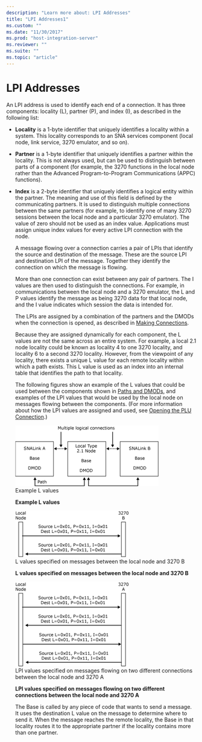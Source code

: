 ```yaml
---
description: "Learn more about: LPI Addresses"
title: "LPI Addresses1"
ms.custom: ""
ms.date: "11/30/2017"
ms.prod: "host-integration-server"
ms.reviewer: ""
ms.suite: ""
ms.topic: "article"
---
```

# LPI Addresses
An LPI address is used to identify each end of a connection. It has three components: locality (L), partner (P), and index (I), as described in the following list:  
  
- **Locality** is a 1-byte identifier that uniquely identifies a locality within a system. This locality corresponds to an SNA services component (local node, link service, 3270 emulator, and so on).  
  
- **Partner** is a 1-byte identifier that uniquely identifies a partner within the locality. This is not always used, but can be used to distinguish between parts of a component (for example, the 3270 functions in the local node rather than the Advanced Program-to-Program Communications (APPC) functions).  
  
- **Index** is a 2-byte identifier that uniquely identifies a logical entity within the partner. The meaning and use of this field is defined by the communicating partners. It is used to distinguish multiple connections between the same partners (for example, to identify one of many 3270 sessions between the local node and a particular 3270 emulator). The value of zero should not be used as an index value. Applications must assign unique index values for every active LPI connection with the node.  
  
  A message flowing over a connection carries a pair of LPIs that identify the source and destination of the message. These are the source LPI and destination LPI of the message. Together they identify the connection on which the message is flowing.  
  
  More than one connection can exist between any pair of partners. The I values are then used to distinguish the connections. For example, in communications between the local node and a 3270 emulator, the L and P values identify the message as being 3270 data for that local node, and the I value indicates which session the data is intended for.  
  
  The LPIs are assigned by a combination of the partners and the DMODs when the connection is opened, as described in [Making Connections](../core/making-connections1.md).  
  
  Because they are assigned dynamically for each component, the L values are not the same across an entire system. For example, a local 2.1 node locality could be known as locality 4 to one 3270 locality, and locality 6 to a second 3270 locality. However, from the viewpoint of any locality, there exists a unique L value for each remote locality within which a path exists. This L value is used as an index into an internal table that identifies the path to that locality.  
  
  The following figures show an example of the L values that could be used between the components shown in [Paths and DMODs](../core/paths-and-dmods2.md), and examples of the LPI values that would be used by the local node on messages flowing between the components. (For more information about how the LPI values are assigned and used, see [Opening the PLU Connection](../core/opening-the-plu-connection1.md).)  
  
  ![Image that shows example L values.](../core/media/his-32701d.gif "his_32701d")  
  Example L values  
  
  **Example L values**  
  
  ![Image that shows L values specified on messages between the local node and 3270 B.](../core/media/his-32701e.gif "his_32701e")  
  L values specified on messages between the local node and 3270 B  
  
  **L values specified on messages between the local node and 3270 B**  
  
  ![Image that shows LPI values specified on messages flowing on two different connections between the local node and 3270 A.](../core/media/his-32701f.gif "his_32701f")  
  LPI values specified on messages flowing on two different connections between the local node and 3270 A  
  
  **LPI values specified on messages flowing on two different connections between the local node and 3270 A**  
  
  The Base is called by any piece of code that wants to send a message. It uses the destination L value on the message to determine where to send it. When the message reaches the remote locality, the Base in that locality routes it to the appropriate partner if the locality contains more than one partner.
